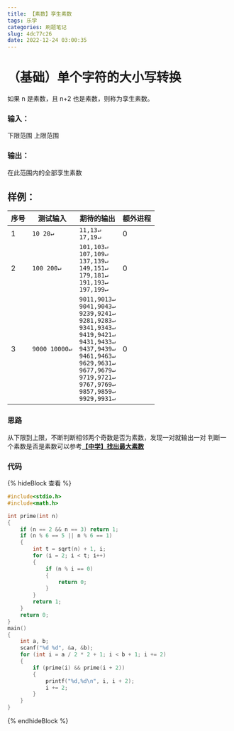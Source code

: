 ```yaml
---
title: 【素数】孪生素数
tags: 乐学
categories: 刷题笔记
slug: 4dc77c26
date: 2022-12-24 03:00:35
---
```

# （基础）单个字符的大小写转换

如果 n 是素数，且 n+2 也是素数，则称为孪生素数。

### 输入：
下限范围 上限范围
### 输出：
在此范围内的全部孪生素数
## 样例：
序号|测试输入| 期待的输出| 额外进程
--------|-------- | -----|--------
1  | `10 20↵`|`11,13↵`<br>`17,19↵`|0
2|`100 200↵`|`101,103↵`<br>`107,109↵`<br>`137,139↵`<br>`149,151↵`<br>`179,181↵`<br>`191,193↵`<br>`197,199↵`|0
3 | `9000 10000↵`|`9011,9013↵`<br>`9041,9043↵`<br>`9239,9241↵`<br>`9281,9283↵`<br>`9341,9343↵`<br>`9419,9421↵`<br>`9431,9433↵`<br>`9437,9439↵`<br>`9461,9463↵`<br>`9629,9631↵`<br>`9677,9679↵`<br>`9719,9721↵`<br>`9767,9769↵`<br>`9857,9859↵`<br>`9929,9931↵`|0
### 思路
从下限到上限，不断判断相邻两个奇数是否为素数，发现一对就输出一对
判断一个素数是否是素数可以参考[**【中学】找出最大素数**](/posts/9bb1d67d.html)
### 代码
{% hideBlock 查看 %}
```c
#include<stdio.h>  
#include<math.h>  

int prime(int n)
{
    if (n == 2 && n == 3) return 1;
    if (n % 6 == 5 || n % 6 == 1)
    {
        int t = sqrt(n) + 1, i;
        for (i = 2; i < t; i++)
        {
            if (n % i == 0)
            {
                return 0;
            }
        }
        return 1;
    }
    return 0;
}
main()
{
    int a, b;
    scanf("%d %d", &a, &b);
    for (int i = a / 2 * 2 + 1; i < b + 1; i += 2)
    {
        if (prime(i) && prime(i + 2))
        {
            printf("%d,%d\n", i, i + 2);
            i += 2;
        }
    }
}
```
{% endhideBlock %}


